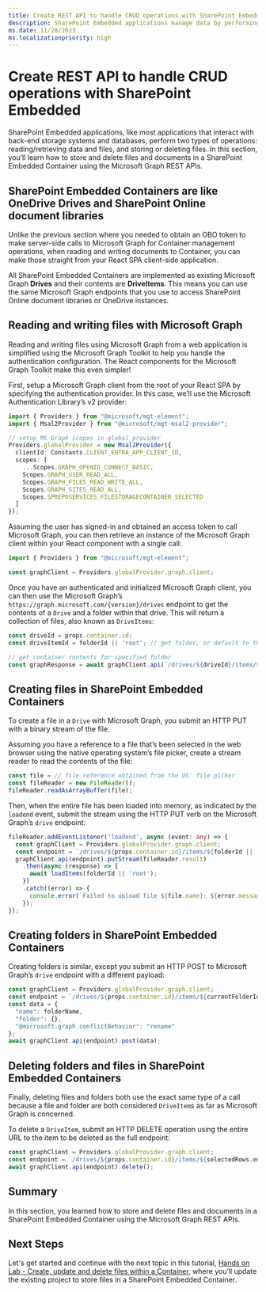 ```yaml
---
title: Create REST API to handle CRUD operations with SharePoint Embedded
description: SharePoint Embedded applications manage data by performing two fundamental operations—reading/retrieving and storing/deleting files. This section focuses on teaching you to store and delete files in a SharePoint Embedded Container with Microsoft Graph REST APIs.
ms.date: 11/28/2023
ms.localizationpriority: high
---
```

# Create REST API to handle CRUD operations with SharePoint Embedded

SharePoint Embedded applications, like most applications that interact with back-end storage systems and databases, perform two types of operations: reading/retrieving data and files, and storing or deleting files. In this section, you’ll learn how to store and delete files and documents in a SharePoint Embedded Container using the Microsoft Graph REST APIs.

## SharePoint Embedded Containers are like OneDrive Drives and SharePoint Online document libraries

Unlike the previous section where you needed to obtain an OBO token to make server-side calls to Microsoft Graph for Container management operations, when reading and writing documents to Container, you can make those straight from your React SPA client-side application.

All SharePoint Embedded Containers are implemented as existing Microsoft Graph **Drives** and their contents are **DriveItems**. This means you can use the same Microsoft Graph endpoints that you use to access SharePoint Online document libraries or OneDrive instances.

## Reading and writing files with Microsoft Graph

Reading and writing files using Microsoft Graph from a web application is simplified using the Microsoft Graph Toolkit to help you handle the authentication configuration. The React components for the Microsoft Graph Toolkit make this even simpler!

First, setup a Microsoft Graph client from the root of your React SPA by specifying the authentication provider. In this case, we’ll use the Microsoft Authentication Library’s v2 provider:

```typescript
import { Providers } from "@microsoft/mgt-element";
import { Msal2Provider } from "@microsoft/mgt-msal2-provider";

// setup MS Graph scopes in global provider
Providers.globalProvider = new Msal2Provider({
  clientId: Constants.CLIENT_ENTRA_APP_CLIENT_ID,
  scopes: [
    ...Scopes.GRAPH_OPENID_CONNECT_BASIC,
    Scopes.GRAPH_USER_READ_ALL,
    Scopes.GRAPH_FILES_READ_WRITE_ALL,
    Scopes.GRAPH_SITES_READ_ALL,
    Scopes.SPREPOSERVICES_FILESTORAGECONTAINER_SELECTED
  ]
});
```

Assuming the user has signed-in and obtained an access token to call Microsoft Graph, you can then retrieve an instance of the Microsoft Graph client within your React component with a single call:

```typescript
import { Providers } from "@microsoft/mgt-element";

const graphClient = Providers.globalProvider.graph.client;
```

Once you have an authenticated and initialized Microsoft Graph client, you can then use the Microsoft Graph’s `https://graph.microsoft.com/{version}/drives` endpoint to get the contents of a `Drive` and a folder within that drive. This will return a collection of files, also known as `DriveItems`:

```typescript
const driveId = props.container.id;
const driveItemId = folderId || 'root'; // get folder, or default to the 'root' folder

// get container contents for specified folder
const graphResponse = await graphClient.api(`/drives/${driveId}/items/${driveItemId}/children`).get();
```

## Creating files in SharePoint Embedded Containers

To create a file in a `Drive` with Microsoft Graph, you submit an HTTP PUT with a binary stream of the file.

Assuming you have a reference to a file that’s been selected in the web browser using the native operating system’s file picker, create a stream reader to read the contents of the file:

```typescript
const file = // file reference obtained from the OS' file picker
const fileReader = new FileReader();
fileReader.readAsArrayBuffer(file);
```

Then, when the entire file has been loaded into memory, as indicated by the `loadend` event, submit the stream using the HTTP PUT verb on the Microsoft Graph’s `drive` endpoint:

```typescript
fileReader.addEventListener('loadend', async (event: any) => {
  const graphClient = Providers.globalProvider.graph.client;
  const endpoint = `/drives/${props.container.id}/items/${folderId || 'root'}:/${file.name}:/content`;
  graphClient.api(endpoint).putStream(fileReader.result)
    .then(async (response) => {
      await loadItems(folderId || 'root');
    })
    .catch((error) => {
      console.error(`Failed to upload file ${file.name}: ${error.message}`);
    });
});
```

## Creating folders in SharePoint Embedded Containers

Creating folders is similar, except you submit an HTTP POST to Microsoft Graph’s `drive` endpoint with a different payload:

```typescript
const graphClient = Providers.globalProvider.graph.client;
const endpoint = `/drives/${props.container.id}/items/${currentFolderId}/children`;
const data = {
  "name": folderName,
  "folder": {},
  "@microsoft.graph.conflictBehavior": "rename"
};
await graphClient.api(endpoint).post(data);
```

## Deleting folders and files in SharePoint Embedded Containers

Finally, deleting files and folders both use the exact same type of a call because a file and folder are both considered `DriveItem`s as far as Microsoft Graph is concerned.

To delete a `DriveItem`, submit an HTTP DELETE operation using the entire URL to the item to be deleted as the full endpoint:

```typescript
const graphClient = Providers.globalProvider.graph.client;
const endpoint = `/drives/${props.container.id}/items/${selectedRows.entries().next().value[0]}`;
await graphClient.api(endpoint).delete();
```

## Summary

In this section, you learned how to store and delete files and documents in a SharePoint Embedded Container using the Microsoft Graph REST APIs.

## Next Steps

Let's get started and continue with the next topic in this tutorial, [Hands on Lab - Create, update and delete files within a Container](./m02-07-hol.md), where you’ll update the existing project to store files in a SharePoint Embedded Container.
